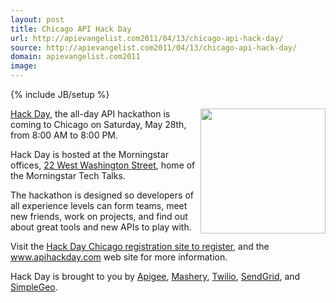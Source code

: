 ```yaml
---
layout: post
title: Chicago API Hack Day
url: http://apievangelist.com2011/04/13/chicago-api-hack-day/
source: http://apievangelist.com2011/04/13/chicago-api-hack-day/
domain: apievangelist.com2011
image: 
---
```

{% include JB/setup %}
<img src="http://kinlane-productions.s3.amazonaws.com/api-evangelist/api-hack-day.png" alt="" width="200" align="right" /><a title="API Hack Day" href="http://www.apihackday.com/">Hack Day</a>, the all-day API hackathon is coming to Chicago on Saturday, May 28th, from 8:00 AM to 8:00 PM.<p></p>
Hack Day is hosted at the Morningstar offices, <a title="22 West Washington Street" href="http://maps.google.com/maps?q=22+West+Washington+Street+chicago&amp;um=1&amp;ie=UTF-8&amp;hq=&amp;hnear=22+W+Washington+St,+Chicago,+IL+60602&amp;gl=us&amp;ei=liOmTa-wJ5OesQOe_Oj6DA&amp;sa=X&amp;oi=geocode_result&amp;ct=title&amp;resnum=1&amp;ved=0CBgQ8gEwAA">22 West Washington Street</a>, home of the Morningstar Tech Talks.<p></p>
The hackathon is designed so developers of all experience levels can form teams, meet new friends, work on projects, and find out about great tools and new APIs to play with.<p></p>
Visit the <a title="Hack Day Chicago Registration Site to Register" href="http://apihackdaychicago.eventbrite.com/">Hack Day Chicago registration site to register</a>, and the <a title="API Hack Day" href="http://www.apihackday.com">www.apihackday.com</a> web site for more information.<p></p>
Hack Day is brought to you by <a title="Apigee" href="http://www.apigee.com">Apigee</a>, <a title="Mashery" href="http://www.mashery.com">Mashery</a>, <a title="Twilio" href="http://www.twilio.com">Twilio</a>, <a title="SendGrid" href="http://sendgrid.com/">SendGrid</a>, and <a title="SimpleGeo" href="https://simplegeo.com/">SimpleGeo</a>.
